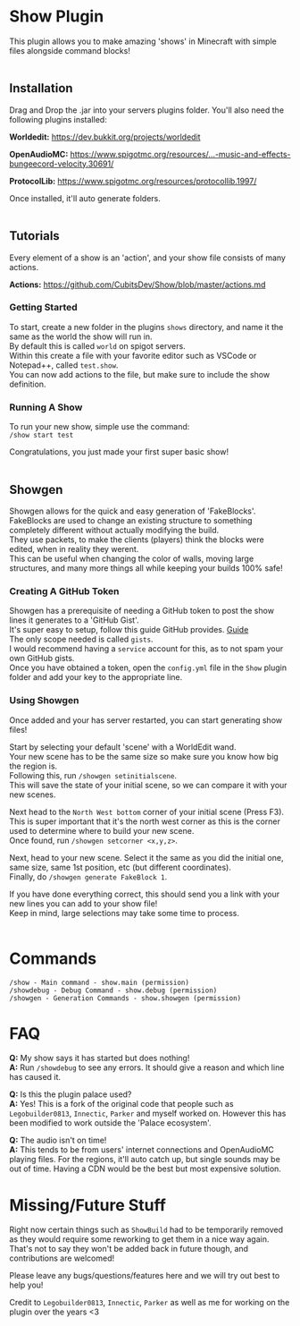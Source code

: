 # Show Plugin
This plugin allows you to make amazing 'shows' in Minecraft with simple files alongside command blocks!  
<br/>

## Installation
Drag and Drop the .jar into your servers plugins folder. You'll also need the following plugins installed:

**Worldedit:** https://dev.bukkit.org/projects/worldedit

**OpenAudioMC:** https://www.spigotmc.org/resources/...-music-and-effects-bungeecord-velocity.30691/

**ProtocolLib:** https://www.spigotmc.org/resources/protocollib.1997/

Once installed, it'll auto generate folders.  
<br/>

## Tutorials
Every element of a show is an 'action', and your show file consists of many actions.

**Actions:** https://github.com/CubitsDev/Show/blob/master/actions.md

### Getting Started
To start, create a new folder in the plugins `shows` directory, and name it the same as the world the show will run in.  
By default this is called `world` on spigot servers.  
Within this create a file with your favorite editor such as VSCode or Notepad++, called `test.show`.  
You can now add actions to the file, but make sure to include the show definition.  

### Running A Show
To run your new show, simple use the command:  
```/show start test```

Congratulations, you just made your first super basic show!  
<br/>

## Showgen
Showgen allows for the quick and easy generation of 'FakeBlocks'.  
FakeBlocks are used to change an existing structure to something completely different without actually modifying the build.  
They use packets, to make the clients (players) think the blocks were edited, when in reality they werent.  
This can be useful when changing the color of walls, moving large structures, and many more things all while keeping your builds 100% safe!  

### Creating A GitHub Token
Showgen has a prerequisite of needing a GitHub token to post the show lines it generates to a 'GitHub Gist'.  
It's super easy to setup, follow this guide GitHub provides. [Guide](https://docs.github.com/en/authentication/keeping-your-account-and-data-secure/creating-a-personal-access-token)  
The only scope needed is called `gists`.  
I would recommend having a `service` account for this, as to not spam your own GitHub gists.  
Once you have obtained a token, open the `config.yml` file in the `Show` plugin folder and add your key to the appropriate line.  

### Using Showgen
Once added and your has server restarted, you can start generating show files!  

Start by selecting your default 'scene' with a WorldEdit wand.  
Your new scene has to be the same size so make sure you know how big the region is.  
Following this, run `/showgen setinitialscene`.  
This will save the state of your initial scene, so we can compare it with your new scenes.  

Next head to the `North West bottom` corner of your initial scene (Press F3).  
This is super important that it's the north west corner as this is the corner used to determine where to build your new scene.  
Once found, run `/showgen setcorner <x,y,z>`.  

Next, head to your new scene. Select it the same as you did the initial one, same size, same 1st position, etc (but different coordinates).  
Finally, do `/showgen generate FakeBlock 1`.  

If you have done everything correct, this should send you a link with your new lines you can add to your show file!  
Keep in mind, large selections may take some time to process.  
<br/>

# Commands
`/show - Main command - show.main (permission)`  
`/showdebug - Debug Command - show.debug (permission)`  
`/showgen - Generation Commands - show.showgen (permission)`  

# FAQ
**Q:** My show says it has started but does nothing!  
**A:** Run `/showdebug` to see any errors. It should give a reason and which line has caused it.  

**Q:** Is this the plugin palace used?  
**A:** Yes! This is a fork of the original code that people such as `Legobuilder0813`, `Innectic`, `Parker` and myself worked on. However this has been modified to work outside the 'Palace ecosystem'.  

**Q:** The audio isn't on time!  
**A:** This tends to be from users' internet connections and OpenAudioMC playing files. For the regions, it'll auto catch up, but single sounds may be out of time. Having a CDN would be the best but most expensive solution.  

# Missing/Future Stuff
Right now certain things such as `ShowBuild` had to be temporarily removed as they would require some reworking to get them in a nice way again.  
That's not to say they won't be added back in future though, and contributions are welcomed!  

Please leave any bugs/questions/features here and we will try out best to help you!  

Credit to `Legobuilder0813`, `Innectic`, `Parker` as well as me for working on the plugin over the years <3  
